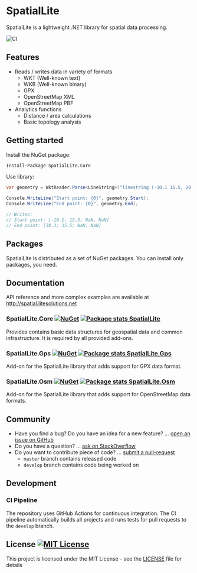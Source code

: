 # SpatialLite

SpatialLite is a lightweight .NET library for spatial data processing.

![CI](https://github.com/lukaskabrt/SpatialLite/workflows/CI/badge.svg?branch=develop)


## Features
* Reads / writes data in variety of formats
    * WKT (Well-known text)
    * WKB (Well-known binary)
    * GPX
    * OpenStreetMap XML
    * OpenStreetMap PBF
* Analytics functions
    * Distance / area calculations
    * Basic topology analysis


## Getting started

Install the NuGet package:
``` ps
Install-Package SpatialLite.Core
```

Use library:
``` c#
var geometry = WktReader.Parse<LineString>("linestring (-10.1 15.5, 20.2 -25.5, 30.3 35.5)");

Console.WriteLine("Start point: {0}", geometry.Start);
Console.WriteLine("End point: {0}", geometry.End);

// Writes:
// Start point: [-10.1; 15.5; NaN, NaN]
// End point: [30.3; 35.5; NaN, NaN]
```

## Packages

SpatialLite is distributed as a set of NuGet packages. You can install only packages, you need.

## Documentation

API reference and more complex examples are available at http://spatial.litesolutions.net


### SpatialLite.Core [![NuGet](https://img.shields.io/nuget/v/SpatialLite.Core.svg)](https://www.nuget.org/packages/SpatialLite.Core) [![Package stats SpatialLite](https://img.shields.io/nuget/dt/SpatialLite.Core.svg)](https://www.nuget.org/packages/SpatialLite.Core)

Provides contains basic data structures for geospatial data and common infrastructure. It is required by all provided add-ons.


### SpatialLite.Gps [![NuGet](https://img.shields.io/nuget/v/SpatialLite.Gps.svg)](https://www.nuget.org/packages/SpatialLite.Gps) [![Package stats SpatialLite.Gps](https://img.shields.io/nuget/dt/SpatialLite.Gps.svg)](https://www.nuget.org/packages/SpatialLite.Gps)

Add-on for the SpatialLite library that adds support for GPX data format.


### SpatialLite.Osm [![NuGet](https://img.shields.io/nuget/v/SpatialLite.Osm.svg)](https://www.nuget.org/packages/SpatialLite.Osm) [![Package stats SpatialLite.Osm](https://img.shields.io/nuget/dt/SpatialLite.Osm.svg)](https://www.nuget.org/packages/SpatialLite.Osm)

Add-on for the SpatialLite library that adds support for OpenStreetMap data formats.


## Community
* Have you find a bug? Do you have an idea for a new feature? ... [open an issue on GitHub](https://github.com/lukaskabrt/spatiallite-net/issues)
* Do you have a question? ... [ask on StackOverflow](https://stackoverflow.com/questions/ask?tags=spatiallite)
* Do you want to contribute piece of code? ... [submit a pull-request](https://github.com/lukaskabrt/spatiallite-net/pulls)
    * `master` branch contains released code
    * `develop` branch contains code being worked on

## Development

### CI Pipeline

The repository uses GitHub Actions for continuous integration. The CI pipeline automatically builds all projects and runs tests for pull requests to the `develop` branch.

## License [![MIT License](https://img.shields.io/badge/license-MIT-blue.svg)](LICENSE)
This project is licensed under the MIT License - see the [LICENSE](LICENSE) file for details